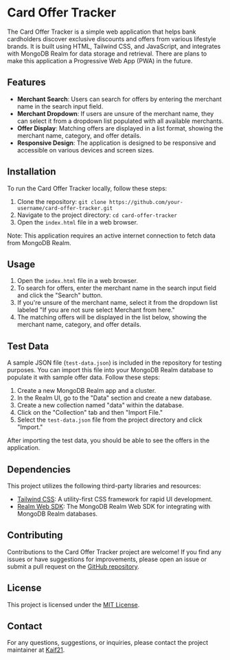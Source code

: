 # **Card Offer Tracker**

The Card Offer Tracker is a simple web application that helps bank cardholders discover exclusive discounts and offers from various lifestyle brands. It is built using HTML, Tailwind CSS, and JavaScript, and integrates with MongoDB Realm for data storage and retrieval. There are plans to make this application a Progressive Web App (PWA) in the future.

## **Features**

- **Merchant Search**: Users can search for offers by entering the merchant name in the search input field.
- **Merchant Dropdown**: If users are unsure of the merchant name, they can select it from a dropdown list populated with all available merchants.
- **Offer Display**: Matching offers are displayed in a list format, showing the merchant name, category, and offer details.
- **Responsive Design**: The application is designed to be responsive and accessible on various devices and screen sizes.

## **Installation**

To run the Card Offer Tracker locally, follow these steps:

1. Clone the repository: `git clone https://github.com/your-username/card-offer-tracker.git`
2. Navigate to the project directory: `cd card-offer-tracker`
3. Open the `index.html` file in a web browser.

Note: This application requires an active internet connection to fetch data from MongoDB Realm.

## **Usage**

1. Open the `index.html` file in a web browser.
2. To search for offers, enter the merchant name in the search input field and click the "Search" button.
3. If you're unsure of the merchant name, select it from the dropdown list labeled "If you are not sure select Merchant from here."
4. The matching offers will be displayed in the list below, showing the merchant name, category, and offer details.

## **Test Data**

A sample JSON file (`test-data.json`) is included in the repository for testing purposes. You can import this file into your MongoDB Realm database to populate it with sample offer data. Follow these steps:

1. Create a new MongoDB Realm app and a cluster.
2. In the Realm UI, go to the "Data" section and create a new database.
3. Create a new collection named "data" within the database.
4. Click on the "Collection" tab and then "Import File."
5. Select the `test-data.json` file from the project directory and click "Import."

After importing the test data, you should be able to see the offers in the application.

## **Dependencies**

This project utilizes the following third-party libraries and resources:

- [Tailwind CSS](https://tailwindcss.com/): A utility-first CSS framework for rapid UI development.
- [Realm Web SDK](https://www.mongodb.com/docs/realm/web/): The MongoDB Realm Web SDK for integrating with MongoDB Realm databases.

## **Contributing**

Contributions to the Card Offer Tracker project are welcome! If you find any issues or have suggestions for improvements, please open an issue or submit a pull request on the [GitHub repository](https://github.com/your-username/card-offer-tracker).

## **License**

This project is licensed under the [MIT License](LICENSE).

## **Contact**

For any questions, suggestions, or inquiries, please contact the project maintainer at [Kaif21](https://www.linkedin.com/in/kaif-hossain/).